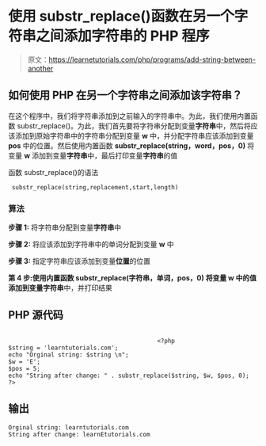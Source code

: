 # 使用 substr_replace()函数在另一个字符串之间添加字符串的 PHP 程序

> 原文：<https://learnetutorials.com/php/programs/add-string-between-another>

## 如何使用 PHP 在另一个字符串之间添加该字符串？

在这个程序中，我们将字符串添加到之前输入的字符串中。为此，我们使用内置函数 substr_replace()。为此，我们首先要将字符串分配到变量**字符串**中，然后将应该添加到原始字符串中的字符串分配到变量 **w** 中，并分配字符串应该添加到变量 **pos** 中的位置。然后使用内置函数 **substr_replace(string，word，pos，0)** 将变量 **w** 添加到变量**字符串**中，最后打印变量**字符串**的值

函数 substr_replace()的语法

```
 substr_replace(string,replacement,start,length) 

```

### 算法

**步骤 1:** 将字符串分配到变量**字符串**中

**步骤 2:** 将应该添加到字符串中的单词分配到变量 **w** 中

**步骤 3:** 指定字符串应该添加到变量**位置**的位置

**第 4 步:**使用内置函数 **substr_replace(字符串，单词，pos，0)** 将变量 **w** 中的值添加到变量**字符串**中，并打印结果

## PHP 源代码

```

                                          <?php
$string = 'learntutorials.com';
echo "Orginal string: $string \n";
$w = 'E';
$pos = 5;
echo "String after change: " . substr_replace($string, $w, $pos, 0);
?>

```

## 输出

```
Orginal string: learntutorials.com
String after change: learnEtutorials.com
```
